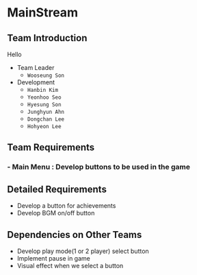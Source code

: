 # MainStream
## Team Introduction
Hello
- Team Leader
    - `Wooseung Son`
- Development
    - `Hanbin Kim`
    - `Yeonhoo Seo`
    - `Hyesung Son`
    - `Junghyun Ahn`
    - `Dongchan Lee`
    - `Hohyeon Lee`
## Team Requirements
### - Main Menu : Develop buttons to be used in the game 
## Detailed Requirements
- Develop a button for achievements
- Develop BGM on/off button
## Dependencies on Other Teams
- Develop play mode(1 or 2 player) select button
- Implement pause in game
- Visual effect when we select a button